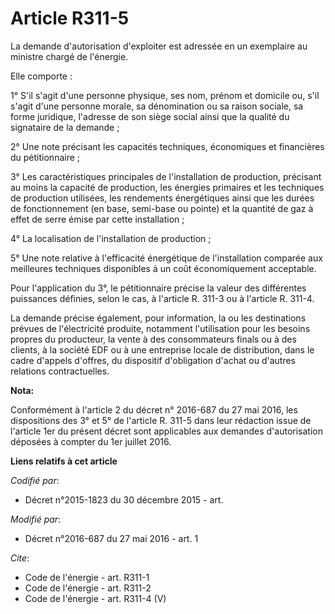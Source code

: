# Article R311-5

La demande d'autorisation d'exploiter est adressée en un exemplaire au ministre chargé de l'énergie. 

Elle comporte : 

1° S'il s'agit d'une personne physique, ses nom, prénom et domicile ou, s'il s'agit d'une personne morale, sa dénomination ou
sa raison sociale, sa forme juridique, l'adresse de son siège social ainsi que la qualité du signataire de la demande ; 

2° Une note précisant les capacités techniques, économiques et financières du pétitionnaire ; 

3° Les caractéristiques principales de l'installation de production, précisant au moins la capacité de production, les
énergies primaires et les techniques de production utilisées, les rendements énergétiques ainsi que les durées de
fonctionnement (en base, semi-base ou pointe) et la quantité de gaz à effet de serre émise par cette installation ; 

4° La localisation de l'installation de production ; 

5° Une note relative à l'efficacité énergétique de l'installation comparée aux meilleures techniques disponibles à un coût
économiquement acceptable. 

Pour l'application du 3°, le pétitionnaire précise la valeur des différentes puissances définies, selon le cas, à l'article
R. 311-3 ou à l'article R. 311-4. 

La demande précise également, pour information, la ou les destinations prévues de l'électricité produite, notamment
l'utilisation pour les besoins propres du producteur, la vente à des consommateurs finals ou à des clients, à la société EDF
ou à une entreprise locale de distribution, dans le cadre d'appels d'offres, du dispositif d'obligation d'achat ou d'autres
relations contractuelles.

**Nota:**

Conformément à l'article 2 du décret n° 2016-687 du 27 mai 2016, les dispositions des 3° et 5° de l'article R. 311-5 dans
leur rédaction issue de  l'article 1er du présent décret sont applicables aux demandes d'autorisation déposées à compter du
1er juillet 2016.

**Liens relatifs à cet article**

_Codifié par_:

  - Décret n°2015-1823 du 30 décembre 2015 - art.

_Modifié par_:

  - Décret n°2016-687 du 27 mai 2016 - art. 1

_Cite_:

  - Code de l'énergie - art. R311-1
  - Code de l'énergie - art. R311-2
  - Code de l'énergie - art. R311-4 (V)
